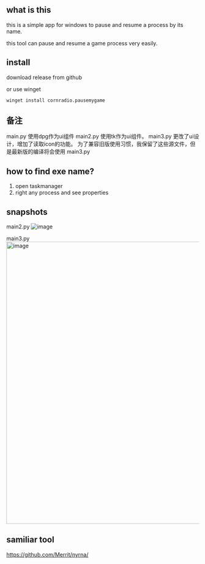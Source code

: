 ## what is this
this is a simple app for windows to pause and resume a process by its name.

this tool can pause and resume a game process very easily.

## install
download release from github 

or use winget 
```
winget install cornradio.pausemygame
```

## 备注
main.py 使用dpg作为ui组件
main2.py 使用tk作为ui组件。
main3.py 更改了ui设计，增加了读取icon的功能。
为了兼容旧版使用习惯，我保留了这些源文件，但是最新版的编译将会使用 main3.py

## how to find exe name?

1. open taskmanager
2. right any process and see properties

## snapshots
main2.py
![image](https://github.com/user-attachments/assets/f7f64024-f576-43ba-89f0-7aef7d5574e7)

main3.py
<img width="1046" height="737" alt="image" src="https://github.com/user-attachments/assets/5847fde1-aab6-4e33-8823-bcf90149e363" />


## samiliar tool 
https://github.com/Merrit/nyrna/
